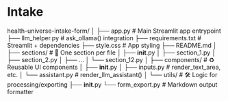 # Intake


health-universe-intake-form/
│
├── app.py                      # Main Streamlit app entrypoint
├── llm_helper.py              # ask_ollama() integration
├── requirements.txt           # Streamlit + dependencies
├── style.css                  # App styling
├── README.md
│
├── sections/                  # 🔢 One section per file
│   ├── __init__.py
│   ├── section_1.py
│   ├── section_2.py
│   ├── ...
│   └── section_12.py
│
├── components/                # ♻️ Reusable UI components
│   ├── __init__.py
│   ├── inputs.py              # render_text_area, etc.
│   └── assistant.py           # render_llm_assistant()
│
└── utils/                     # 🛠️ Logic for processing/exporting
    ├── __init__.py
    └── form_export.py         # Markdown output formatter

